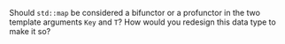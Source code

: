 Should `std::map` be considered a bifunctor or a profunctor in the two template arguments `Key` and `T`? How would you redesign this data type to make it so?